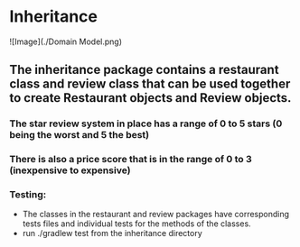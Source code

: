 # Inheritance 

![Image](./Domain Model.png)

## The inheritance package contains a restaurant class and review class that can be used together to create Restaurant objects and Review objects.

### The star review system in place has a range of 0 to 5 stars (0 being the worst and 5 the best)
### There is also a price score that is in the range of 0 to 3 (inexpensive to expensive)

### Testing:
- The classes in the restaurant and review packages have corresponding tests files and individual tests for the methods of the classes.
- run ./gradlew test from the inheritance directory
